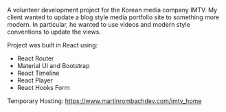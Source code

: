 A volunteer development project for the Korean media company IMTV.
My client wanted to update a blog style media portfolio site to something more modern.
In particular, he wanted to use videos and modern style conventions to update the views.

Project was built in React using:
- React Router
- Material UI and Bootstrap
- React Timeline
- React Player
- React Hooks Form

Temporary Hosting: https://www.martinrombachdev.com/imtv_home
